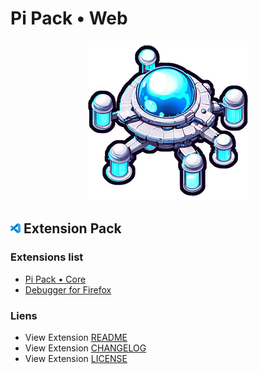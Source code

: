 # Pi Pack • Web

<div align="center"><picture><img src="/extension/icon.png" title="Pi Pack • Web" alt="Pi Pack • Web"></picture></div>

## <picture><img alt="VS Code icon" src="assets/vscode.png"></picture> Extension Pack

### Extensions list

- [Pi Pack • Core](https://marketplace.visualstudio.com/items?itemName=pibcht.pack-core)
- [Debugger for Firefox](https://marketplace.visualstudio.com/items?itemName=firefox-devtools.vscode-firefox-debug)

### Liens

- View Extension [README](/extension/README.md)
- View Extension [CHANGELOG](/extension/CHANGELOG.md)
- View Extension [LICENSE](/extension/LICENSE.md)
